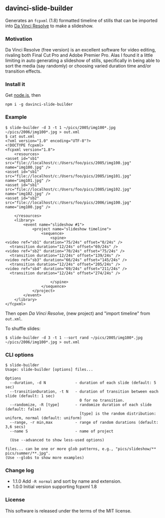 davinci-slide-builder
---------------

Generates an `fcpxml` (1.8) formatted timeline of stills that can be imported into [Da Vinci Resolve](https://www.blackmagicdesign.com/products/davinciresolve/) to make a slideshow.

### Motivation
Da Vinci Resolve (free version) is an excellent software for video editing, rivaling both Final Cut Pro and Adobe Premier Pro.  Alas I found it a little limiting in auto generating a slideshow of stills, specifically in being able to sort the media (say randomly) or choosing varied duration time and/or transition effects.


### Install it
Get [node.js](https://nodejs.org/en/), then
```
npm i -g davinci-slide-builder
```

### Example
```
$ slide-builder -d 3 -t 1 ~/pics/2005/img100*.jpg  ~/pics/2006/img100*.jpg > out.xml
$ cat out.xml
<?xml version="1.0" encoding="UTF-8"?>
<!DOCTYPE fcpxml>
<fcpxml version="1.8">
    <resources>
<asset id="sb1" src="file://localhost/c:/Users/foo/pics/2005/img100.jpg" name="img100.jpg" />
<asset id="sb1" src="file://localhost/c:/Users/foo/pics/2005/img101.jpg" name="img101.jpg" />
<asset id="sb1" src="file://localhost/c:/Users/foo/pics/2005/img102.jpg" name="img102.jpg" />
<asset id="sb2" src="file://localhost/c:/Users/foo/pics/2006/img100.jpg" name="img100.jpg" />

    </resources>
    <library>
        <event name="slideshow #1">
            <project name="slideshow timeline">
                <sequence>
                    <spine>
<video ref="sb1" duration="75/24s" offset="0/24s" />
  <transition duration="12/24s" offset="69/24s" />
<video ref="sb2" duration="70/24s" offset="75/24s" />
  <transition duration="12/24s" offset="139/24s" />
<video ref="sb3" duration="66/24s" offset="145/24s" />
  <transition duration="12/24s" offset="205/24s" />
<video ref="sb4" duration="69/24s" offset="211/24s" />
  <transition duration="12/24s" offset="274/24s" />

                    </spine>
                </sequence>
            </project>
        </event>
    </library>
</fcpxml>
```
Then open _Da Vinci Resolve_, (new project) and "import timeline" from `out.xml`.

To shuffle slides:
```
$ slide-builder -d 3 -t 1 --sort rand ~/pics/2005/img100*.jpg  ~/pics/2006/img100*.jpg > out.xml
```

### CLI options
```
$ slide-builder
Usage: slide-builder [options] files...                                                                

Options                                                                                                
  --duration, -d N             - duration of each slide (default: 5 sec)                               
  --transitionDuration, -t N   - duration of transition between each slide (default: 1 sec)            
                                 0 for no transition.                                                  
  --randomize, -R [type]       - randomize duration of each slide (default: false)                     
                                 [type] is the random distribution: uniform, normal (default: uniform)
  --range, -r min,max          - range of random durations (default: 3,6 secs)                        
  --name S                     - name of project                                                       

  (Use --advanced to show less-used options)                                                           

files... can be one or more glob patterns, e.g., "pics/slideshow/** pics/summer/**.jpg".               
(Use --globs to show more examples)
```

### Change log
- 1.1.0 Add `-R normal` and sort by name and extension.
- 1.0.0 Initial version supporting fcpxml 1.8

### License
This software is released under the terms of the MIT license.
